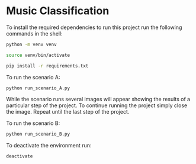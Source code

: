 # Music Classification

To install the required dependencies to run this project run the following commands in the shell:
```bash
python -m venv venv
```

```bash
source venv/bin/activate
```

```bash
pip install -r requirements.txt
```

To run the scenario A:
```bash
python run_scenario_A.py
```

While the scenario runs several images will appear showing the results of a particular step of the project.
To continue running the project simply close the image. Repeat until the last step of the project.


To run the scenario B:
```bash
python run_scenario_B.py
```

To deactivate the environment run:
```bash
deactivate
```


